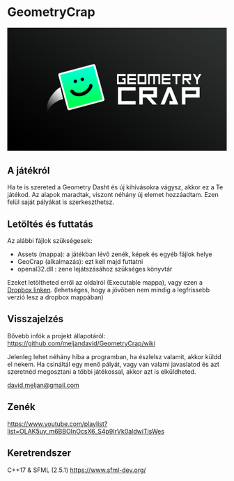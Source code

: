 # GeometryCrap

![Wallpaper](wp.jpg)

## A játékról
Ha te is szereted a Geometry Dasht és új kihívásokra vágysz, akkor ez a Te játékod. Az alapok maradtak, viszont néhány új elemet hozzáadtam. Ezen felül saját pályákat is szerkeszthetsz.

## Letöltés és futtatás
Az alábbi fájlok szükségesek:
- Assets (mappa): a játékban lévő zenék, képek és egyéb fájlok helye
- GeoCrap (alkalmazás): ezt kell majd futtatni
- openal32.dll : zene lejátszásához szükséges könyvtár

Ezeket letöltheted erről az oldalról (Executable mappa), vagy ezen a [Dropbox linken](https://www.dropbox.com/sh/k5bud2vt4z06jay/AAC56qix2ZODmiCfQTppPQkKa?dl=0).
(lehetséges, hogy a jövőben nem mindig a legfrissebb verzió lesz a dropbox mappában)

## Visszajelzés
Bővebb infók a projekt állapotáról: https://github.com/meljandavid/GeometryCrap/wiki

Jelenleg lehet néhány hiba a programban, ha észlelsz valamit, akkor küldd el nekem.
Ha csináltál egy menő pályát, vagy van valami javaslatod és azt szeretnéd megosztani a többi játékossal, akkor azt is elküldheted.

david.meljan@gmail.com

## Zenék
https://www.youtube.com/playlist?list=OLAK5uy_m6BBOInOcsX6_S4p9IrVk0aldwiTjsWes

## Keretrendszer
C++17 & SFML (2.5.1)
https://www.sfml-dev.org/
